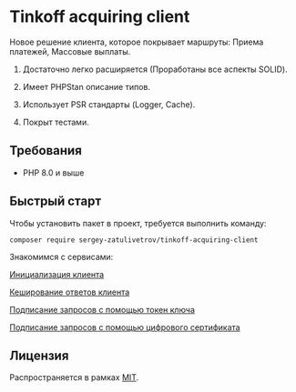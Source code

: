 # Tinkoff acquiring client

Новое решение клиента, которое покрывает маршруты: Приема платежей, Массовые выплаты.

1. Достаточно легко расширяется (Проработаны все аспекты SOLID).

2. Имеет PHPStan описание типов.

3. Использует PSR стандарты (Logger, Cache).

4. Покрыт тестами.

## Требования

- PHP 8.0 и выше

## Быстрый старт

Чтобы установить пакет в проект, требуется выполнить команду:

```ssh
composer require sergey-zatulivetrov/tinkoff-acquiring-client
```

Знакомимся с сервисами:

[Инициализация клиента](./docs/Client.md)

[Кеширование ответов клиента](./docs/Cache.md)

[Подписание запросов с помощью токен ключа](./docs/TokenService.md)

[Подписание запросов с помощью цифрового сертификата](./docs/CertificateService.md)

## Лицензия

Распространяется в рамках [MIT](./LICENSE).
